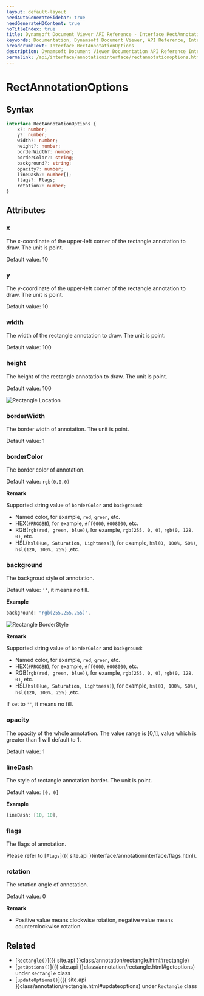 ```yaml
---
layout: default-layout
needAutoGenerateSidebar: true
needGenerateH3Content: true
noTitleIndex: true
title: Dynamsoft Document Viewer API Reference - Interface RectAnnotationOptions
keywords: Documentation, Dynamsoft Document Viewer, API Reference, Interface RectAnnotationOptions
breadcrumbText: Interface RectAnnotationOptions
description: Dynamsoft Document Viewer Documentation API Reference Interface RectAnnotationOptions Page
permalink: /api/interface/annotationinterface/rectannotationoptions.html
---
```


# RectAnnotationOptions

## Syntax

```typescript
interface RectAnnotationOptions {
    x?: number;
    y?: number;
    width?: number;
    height?: number; 
    borderWidth?: number;
    borderColor?: string;
    background?: string;
    opacity?: number; 
    lineDash?: number[];
    flags?: Flags;
    rotation?: number;
}
```

## Attributes

### x

The x-coordinate of the upper-left corner of the rectangle annotation to draw. The unit is point.

Default value: 10

### y

The y-coordinate of the upper-left corner of the rectangle annotation to draw. The unit is point.

Default value: 10

### width

The width of the rectangle annotation to draw. The unit is point.

Default value: 100

### height

The height of the rectangle annotation to draw. The unit is point.

Default value: 100

![Rectangle Location](/assets/imgs/rectlocation.png)

### borderWidth

The border width of annotation. The unit is point.

Default value: 1

### borderColor

The border color of annotation.

Default value: `rgb(0,0,0)` 

**Remark**

Supported string value of `borderColor` and `background`: 
- Named color, for example, `red`, `green`, etc.
- HEX(`#RRGGBB`), for example, `#ff0000`, `#008000`, etc.
- RGB(`rgb(red, green, blue)`), for example, `rgb(255, 0, 0)`, `rgb(0, 128, 0)`, etc.
- HSL(`hsl(Hue, Saturation, Lightness)`), for example, `hsl(0, 100%, 50%)`, `hsl(120, 100%, 25%)` ,etc.

### background

The backgroud style of annotation.

Default value: `''`, it means no fill.

**Example**

```typescript
background: "rgb(255,255,255)", 
```

![Rectangle BorderStyle](/assets/imgs/rectborderstyle.png)

**Remark**

Supported string value of `borderColor` and `background`: 
- Named color, for example, `red`, `green`, etc.
- HEX(`#RRGGBB`), for example, `#ff0000`, `#008000`, etc.
- RGB(`rgb(red, green, blue)`), for example, `rgb(255, 0, 0)`, `rgb(0, 128, 0)`, etc.
- HSL(`hsl(Hue, Saturation, Lightness)`), for example, `hsl(0, 100%, 50%)`, `hsl(120, 100%, 25%)` ,etc.

If set to `''`, it means no fill.

### opacity

The opacity of the whole annotation. The value range is [0,1], value which is greater than 1 will default to 1. 

Default value: 1

### lineDash

The style of rectangle annotation border. The unit is point.

Default value: `[0, 0]`

**Example**

```typescript
lineDash: [10, 10], 
```
<!--
### author

The author of annotation.

Default value: `''`

### subject

The subject of annotation.

Default value: `''`  -->

### flags

The flags of annotation. 

Please refer to [`Flags`]({{ site.api }}interface/annotationinterface/flags.html).

### rotation

The rotation angle of annotation.

Default value: 0

**Remark**

- Positive value means clockwise rotation, negative value means counterclockwise rotation.

## Related

- [`Rectangle()`]({{ site.api }}class/annotation/rectangle.html#rectangle)
- [`getOptions()`]({{ site.api }}class/annotation/rectangle.html#getoptions) under `Rectangle` class
- [`updateOptions()`]({{ site.api }}class/annotation/rectangle.html#updateoptions) under `Rectangle` class